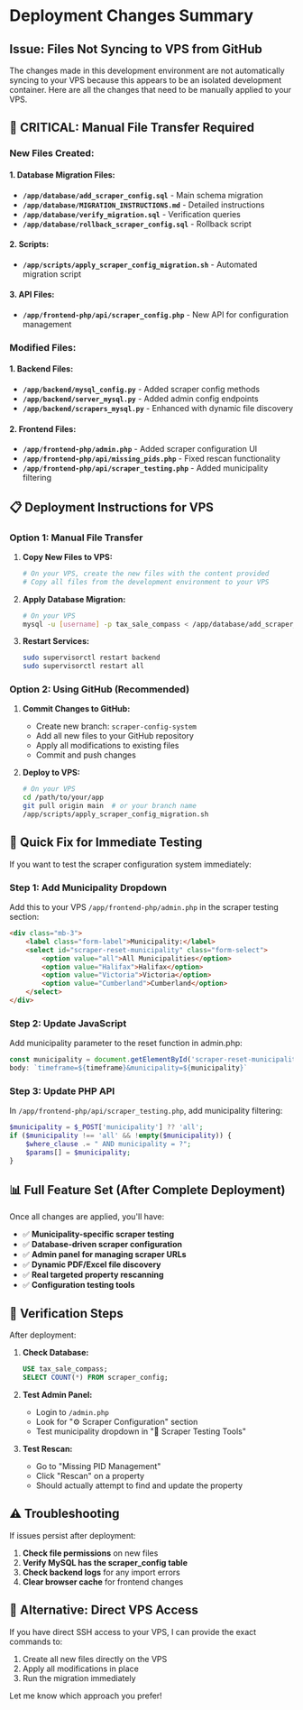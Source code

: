 # Deployment Changes Summary

## Issue: Files Not Syncing to VPS from GitHub

The changes made in this development environment are not automatically syncing to your VPS because this appears to be an isolated development container. Here are all the changes that need to be manually applied to your VPS.

## 🚨 CRITICAL: Manual File Transfer Required

### New Files Created:

#### 1. Database Migration Files:
- **`/app/database/add_scraper_config.sql`** - Main schema migration
- **`/app/database/MIGRATION_INSTRUCTIONS.md`** - Detailed instructions
- **`/app/database/verify_migration.sql`** - Verification queries
- **`/app/database/rollback_scraper_config.sql`** - Rollback script

#### 2. Scripts:
- **`/app/scripts/apply_scraper_config_migration.sh`** - Automated migration script

#### 3. API Files:
- **`/app/frontend-php/api/scraper_config.php`** - New API for configuration management

### Modified Files:

#### 1. Backend Files:
- **`/app/backend/mysql_config.py`** - Added scraper config methods
- **`/app/backend/server_mysql.py`** - Added admin config endpoints
- **`/app/backend/scrapers_mysql.py`** - Enhanced with dynamic file discovery

#### 2. Frontend Files:
- **`/app/frontend-php/admin.php`** - Added scraper configuration UI
- **`/app/frontend-php/api/missing_pids.php`** - Fixed rescan functionality
- **`/app/frontend-php/api/scraper_testing.php`** - Added municipality filtering

## 📋 Deployment Instructions for VPS

### Option 1: Manual File Transfer

1. **Copy New Files to VPS:**
   ```bash
   # On your VPS, create the new files with the content provided
   # Copy all files from the development environment to your VPS
   ```

2. **Apply Database Migration:**
   ```bash
   # On your VPS
   mysql -u [username] -p tax_sale_compass < /app/database/add_scraper_config.sql
   ```

3. **Restart Services:**
   ```bash
   sudo supervisorctl restart backend
   sudo supervisorctl restart all
   ```

### Option 2: Using GitHub (Recommended)

1. **Commit Changes to GitHub:**
   - Create new branch: `scraper-config-system`
   - Add all new files to your GitHub repository
   - Apply all modifications to existing files
   - Commit and push changes

2. **Deploy to VPS:**
   ```bash
   # On your VPS
   cd /path/to/your/app
   git pull origin main  # or your branch name
   /app/scripts/apply_scraper_config_migration.sh
   ```

## 🔧 Quick Fix for Immediate Testing

If you want to test the scraper configuration system immediately:

### Step 1: Add Municipality Dropdown
Add this to your VPS `/app/frontend-php/admin.php` in the scraper testing section:

```html
<div class="mb-3">
    <label class="form-label">Municipality:</label>
    <select id="scraper-reset-municipality" class="form-select">
        <option value="all">All Municipalities</option>
        <option value="Halifax">Halifax</option>
        <option value="Victoria">Victoria</option>
        <option value="Cumberland">Cumberland</option>
    </select>
</div>
```

### Step 2: Update JavaScript
Add municipality parameter to the reset function in admin.php:

```javascript
const municipality = document.getElementById('scraper-reset-municipality').value;
body: `timeframe=${timeframe}&municipality=${municipality}`
```

### Step 3: Update PHP API
In `/app/frontend-php/api/scraper_testing.php`, add municipality filtering:

```php
$municipality = $_POST['municipality'] ?? 'all';
if ($municipality !== 'all' && !empty($municipality)) {
    $where_clause .= " AND municipality = ?";
    $params[] = $municipality;
}
```

## 📊 Full Feature Set (After Complete Deployment)

Once all changes are applied, you'll have:

- ✅ **Municipality-specific scraper testing**
- ✅ **Database-driven scraper configuration**
- ✅ **Admin panel for managing scraper URLs**
- ✅ **Dynamic PDF/Excel file discovery**
- ✅ **Real targeted property rescanning**
- ✅ **Configuration testing tools**

## 🚀 Verification Steps

After deployment:

1. **Check Database:**
   ```sql
   USE tax_sale_compass;
   SELECT COUNT(*) FROM scraper_config;
   ```

2. **Test Admin Panel:**
   - Login to `/admin.php`
   - Look for "⚙️ Scraper Configuration" section
   - Test municipality dropdown in "🧪 Scraper Testing Tools"

3. **Test Rescan:**
   - Go to "Missing PID Management"
   - Click "Rescan" on a property
   - Should actually attempt to find and update the property

## ⚠️ Troubleshooting

If issues persist after deployment:

1. **Check file permissions** on new files
2. **Verify MySQL has the scraper_config table**
3. **Check backend logs** for any import errors
4. **Clear browser cache** for frontend changes

## 🔄 Alternative: Direct VPS Access

If you have direct SSH access to your VPS, I can provide the exact commands to:
1. Create all new files directly on the VPS
2. Apply all modifications in place
3. Run the migration immediately

Let me know which approach you prefer!